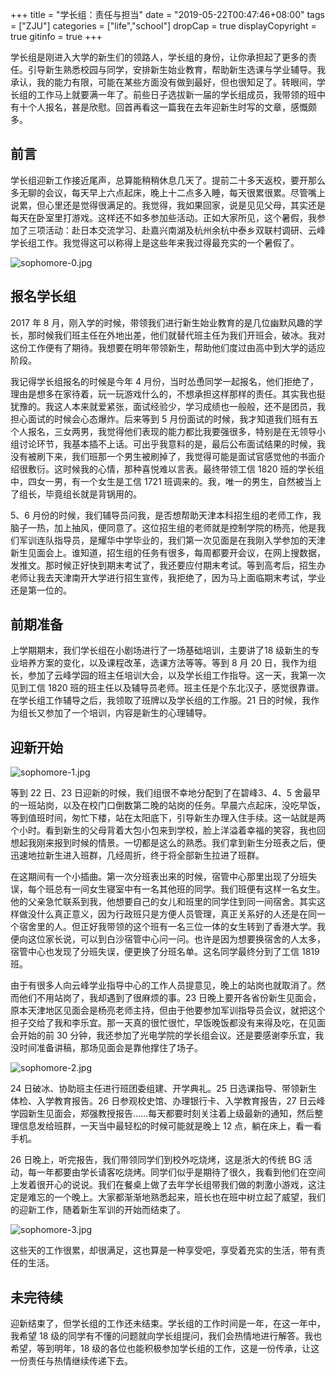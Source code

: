 +++
title = "学长组：责任与担当"
date = "2019-05-22T00:47:46+08:00"
tags = ["ZJU"]
categories = ["life","school"]
dropCap = true
displayCopyright = true
gitinfo = true
+++

学长组是刚进入大学的新生们的领路人，学长组的身份，让你承担起了更多的责任。引导新生熟悉校园与同学，安排新生始业教育，帮助新生选课与学业辅导。我承认，我的能力有限，可能在某些方面没有做到最好，但也很知足了。转眼间，学长组的工作马上就要满一年了。前些日子选拔新一届的学长组成员，我带领的班中有十个人报名，甚是欣慰。回首再看这一篇我在去年迎新生时写的文章，感慨颇多。

## 前言

学长组迎新工作接近尾声，总算能稍稍休息几天了。提前二十多天返校，要开那么多无聊的会议，每天早上六点起床，晚上十二点多入睡，每天很累很累。尽管嘴上说累，但心里还是觉得很满足的。我觉得，我如果回家，说是见见父母，其实还是每天在卧室里打游戏。这样还不如多参加些活动。正如大家所见，这个暑假，我参加了三项活动：赴日本交流学习、赴嘉兴南湖及杭州余杭中泰乡双联村调研、云峰学长组工作。我觉得这可以称得上是这些年来我过得最充实的一个暑假了。

![sophomore-0.jpg](/images/sophomore-0.jpg "云峰学长组")

## 报名学长组

2017 年 8 月，刚入学的时候，带领我们进行新生始业教育的是几位幽默风趣的学长，那时候我们班主任在外地出差，他们就替代班主任为我们开班会，破冰。我对这份工作便有了期待。我想要在明年带领新生，帮助他们度过由高中到大学的适应阶段。

我记得学长组报名的时候是今年 4 月份，当时怂恿同学一起报名，他们拒绝了，理由是想多在家待着，玩一玩游戏什么的，不想承担这样那样的责任。其实我也挺犹豫的。我这人本来就爱紧张，面试经验少，学习成绩也一般般，还不是团员，我担心面试的时候会心态爆炸。后来等到 5 月份面试的时候，我才知道我们班有五个人报名，三女两男，我觉得他们表现的能力都比我要强很多，特别是在无领导小组讨论环节，我基本插不上话。可出乎我意料的是，最后公布面试结果的时候，我没有被刷下来，我们班那一个男生被刷掉了，我觉得可能是面试官感觉他的书面介绍很敷衍。这时候我的心情，那种喜悦难以言表。最终带领工信 1820 班的学长组中，四女一男，有一个女生是工信 1721 班调来的。我，唯一的男生，自然被当上了组长，毕竟组长就是背锅用的。

5、6 月份的时候，我们辅导员问我，是否想帮助天津本科招生组的老师工作，我脑子一热，加上抽风，便同意了。这位招生组的老师就是控制学院的杨亮，他是我们军训连队指导员，是耀华中学毕业的，我们第一次见面是在我刚入学参加的天津新生见面会上。谁知道，招生组的任务有很多，每周都要开会议，在网上搜数据，发推文。那时候正好快到期末考试了，我还要应付期末考试。等到高考后，招生办老师让我去天津南开大学进行招生宣传，我拒绝了，因为马上面临期末考试，学业还是第一位的。

## 前期准备

上学期期末，我们学长组在小剧场进行了一场基础培训，主要讲了18 级新生的专业培养方案的变化，以及课程改革，选课方法等等。等到 8 月 20 日，我作为组长，参加了云峰学园的班主任培训大会，以及学长组工作指导。这一天，我第一次见到工信 1820 班的班主任以及辅导员老师。班主任是个东北汉子，感觉很靠谱。在学长组工作辅导之后，我领取了班牌以及学长组的工作服。21 日的时候，我作为组长又参加了一个培训，内容是新生的心理辅导。

## 迎新开始

![sophomore-1.jpg](/images/sophomore-1.jpg "迎新开始")

等到 22 日、23 日迎新的时候，我们组很不幸地分配到了在碧峰3、4、5 舍最早的一班站岗，以及在校门口倒数第二晚的站岗的任务。早晨六点起床，没吃早饭，等到值班时间，匆忙下楼，站在太阳底下，引导新生办理入住手续。这一站就是两个小时。看到新生的父母背着大包小包来到学校，脸上洋溢着幸福的笑容，我也回想起我刚来报到时候的情景。一切都是这么的熟悉。我们拿到新生分班表之后，便迅速地拉新生进入班群，几经周折，终于将全部新生拉进了班群。

在这期间有一个小插曲。第一次分班表出来的时候，宿管中心那里出现了分班失误，每个班总有一间女生寝室中有一名其他班的同学。我们班便有这样一名女生。他的父亲急忙联系到我，他想要自己的女儿和班里的同学住到同一间宿舍。其实这样做没什么真正意义，因为行政班只是方便人员管理，真正关系好的人还是在同一个宿舍里的人。但正好我带领的这个班有一名三位一体的女生转到了香港大学。我便向这位家长说，可以到白沙宿管中心问一问。也许是因为想要换宿舍的人太多，宿管中心也发现了分班失误，便更换了分班名单。这名同学最终分到了工信 1819 班。

由于有很多人向云峰学业指导中心的工作人员提意见，晚上的站岗也就取消了。然而他们不用站岗了，我却遇到了很麻烦的事。23 日晚上要开各省份新生见面会，原本天津地区见面会是杨亮老师主持，但由于他要参加军训指导员会议，就把这个担子交给了我和李乐宜。那一天真的很忙很忙，早饭晚饭都没有来得及吃，在见面会开始的前 30 分钟，我还参加了光电学院的学长组会议。还是要感谢李乐宜，我没时间准备讲稿，那场见面会是靠他撑住了场子。

![sophomore-2.jpg](/images/sophomore-2.jpg "竞选班委")

24 日破冰、协助班主任进行班团委组建、开学典礼。25 日选课指导、带领新生体检、入学教育报告。26 日参观校史馆、办理银行卡、入学教育报告，27 日云峰学园新生见面会，郑强教授报告……每天都要时刻关注着上级最新的通知，然后整理信息发给班群，一天当中最轻松的时候可能就是晚上 12 点，躺在床上，看一看手机。

26 日晚上，听完报告，我们带领同学们到校外吃烧烤，这是浙大的传统 BG 活动，每一年都要由学长请客吃烧烤。同学们似乎是期待了很久，我看到他们在空间上发着很开心的说说。我们在餐桌上做了去年学长组带我们做的刺激小游戏，这注定是难忘的一个晚上。大家都渐渐地熟悉起来，班长也在班中树立起了威望，我们的迎新工作，随着新生军训的开始而结束了。

![sophomore-3.jpg](/images/sophomore-3.jpg "夜晚吃烧烤")

这些天的工作很累，却很满足，这也算是一种享受吧，享受着充实的生活，带有责任的生活。

## 未完待续

迎新结束了，但学长组的工作还未结束。学长组的工作时间是一年，在这一年中，我希望 18 级的同学有不懂的问题就向学长组提问，我们会热情地进行解答。我也希望，等到明年，18 级的各位也能积极参加学长组的工作，这是一份传承，让这一份责任与热情继续传递下去。



